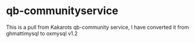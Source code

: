 # qb-communityservice
This is a pull from Kakarots qb-community service, I have converted it from ghmattimysql to oxmysql v1.2
